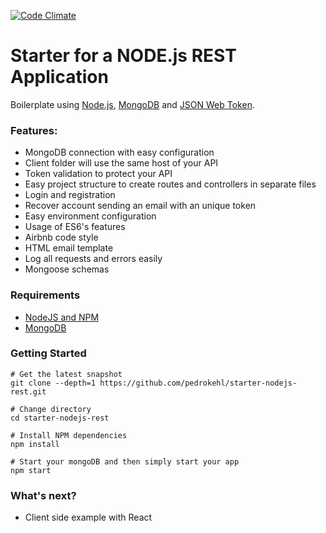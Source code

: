 [![Code Climate](https://codeclimate.com/github/pedrokehl/starter-nodejs-rest/badges/gpa.svg)](https://codeclimate.com/github/pedrokehl/starter-nodejs-rest)

Starter for a NODE.js REST Application
=======================

Boilerplate using [Node.js](https://nodejs.org/), [MongoDB](https://www.mongodb.com/) and [JSON Web Token](https://jwt.io/).

### Features:
* MongoDB connection with easy configuration
* Client folder will use the same host of your API
* Token validation to protect your API
* Easy project structure to create routes and controllers in separate files
* Login and registration
* Recover account sending an email with an unique token
* Easy environment configuration
* Usage of ES6's features
* Airbnb code style
* HTML email template
* Log all requests and errors easily
* Mongoose schemas

### Requirements
* [NodeJS and NPM](http://nodejs.org/download)
* [MongoDB](http://www.mongodb.org/downloads)

### Getting Started

    # Get the latest snapshot
    git clone --depth=1 https://github.com/pedrokehl/starter-nodejs-rest.git
    
    # Change directory
    cd starter-nodejs-rest
    
    # Install NPM dependencies
    npm install
    
    # Start your mongoDB and then simply start your app
    npm start
    
### What's next?

* Client side example with React
